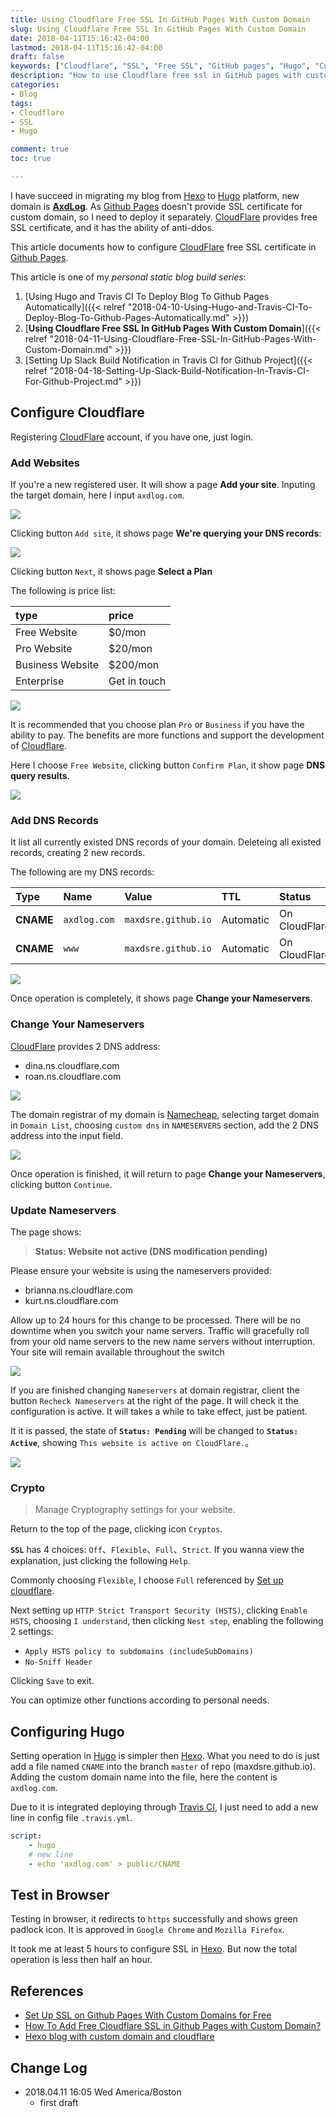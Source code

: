 ```yaml
---
title: Using Cloudflare Free SSL In GitHub Pages With Custom Domain
slug: Using Cloudflare Free SSL In GitHub Pages With Custom Domain
date: 2018-04-11T15:16:42-04:00
lastmod: 2018-04-11T15:16:42-04:00
draft: false
keywords: ["Cloudflare", "SSL", "Free SSL", "GitHub pages", "Hugo", "Custom domain"]
description: "How to use Cloudflare free ssl in GitHub pages with custom domain"
categories:
- Blog
tags:
- Cloudflare
- SSL
- Hugo

comment: true
toc: true

---
```


I have succeed in migrating my blog from [Hexo][hexo] to [Hugo][hugo] platform, new domain is [**AxdLog**](https://axdlog.com). As [Github Pages][githubpage] doesn't provide SSL certificate for custom domain, so I need to deploy it separately. [CloudFlare][cloudflare] provides free SSL certificate, and it has the ability of anti-ddos.

This article documents how to configure
[CloudFlare][cloudflare] free SSL certificate in [Github Pages][githubpage].

<!--more-->

This article is one of my *personal static blog build series*:

1. [Using Hugo and Travis CI To Deploy Blog To Github Pages Automatically]({{< relref "2018-04-10-Using-Hugo-and-Travis-CI-To-Deploy-Blog-To-Github-Pages-Automatically.md" >}})
2. [**Using Cloudflare Free SSL In GitHub Pages With Custom Domain**]({{< relref "2018-04-11-Using-Cloudflare-Free-SSL-In-GitHub-Pages-With-Custom-Domain.md" >}})
3. [Setting Up Slack Build Notification in Travis CI for Github Project]({{< relref "2018-04-18-Setting-Up-Slack-Build-Notification-In-Travis-CI-For-Github-Project.md" >}})


## Configure Cloudflare
Registering [CloudFlare][cloudflare] account, if you have one, just login.

### Add Websites
If you're a new registered user. It will show a page **Add your site**. Inputing the target domain, here I input `axdlog.com`.

![](https://raw.githubusercontent.com/MaxdSre/maxdsre.github.io/image/blog-image/2018-04-11_cloudflare_free_ssl/2018-04-11_14-17-14_add_site.png)

Clicking button `Add site`, it shows page **We're querying your DNS records**:

![](https://raw.githubusercontent.com/MaxdSre/maxdsre.github.io/image/blog-image/2018-04-11_cloudflare_free_ssl/2018-04-11_14-18-08_query_dns_records.png)

Clicking button `Next`, it shows page **Select a Plan**

The following is price list:

| type | price |
| :--- | :--- |
| Free Website | $0/mon |
| Pro Website | $20/mon |
| Business Website| $200/mon |
| Enterprise | Get in touch |


![](https://raw.githubusercontent.com/MaxdSre/maxdsre.github.io/image/blog-image/2018-04-11_cloudflare_free_ssl/2018-04-11_14-18-26_select_plan.png)

It is recommended that you choose  plan `Pro` or `Business` if you have the ability to pay. The benefits are more functions and support the development of [Cloudflare](https://www.cloudflare.com).

Here I choose `Free Website`, clicking button `Confirm Plan`, it show page **DNS query results**.

![](https://raw.githubusercontent.com/MaxdSre/maxdsre.github.io/image/blog-image/2018-04-11_cloudflare_free_ssl/2018-04-11_14-18-52_dns_query_result.png)


### Add DNS Records
It list all currently existed DNS records of your domain. Deleteing all existed records, creating 2 new records.

The following are my DNS records:

| Type | Name | Value | TTL | Status |
| :--- | :--- | :--- | :--- | :--- |
| **CNAME** | `axdlog.com` | `maxdsre.github.io` | Automatic | On CloudFlare |
| **CNAME** | `www` | `maxdsre.github.io` | Automatic | On CloudFlare |


![](https://raw.githubusercontent.com/MaxdSre/maxdsre.github.io/image/blog-image/2018-04-11_cloudflare_free_ssl/2018-04-11_14-23-30_dns_records_setting.png)

Once operation is completely, it shows page **Change your Nameservers**.


### Change Your Nameservers
[CloudFlare][cloudflare] provides 2 DNS address:

* dina.ns.cloudflare.com
* roan.ns.cloudflare.com

![](https://raw.githubusercontent.com/MaxdSre/maxdsre.github.io/image/blog-image/2018-04-11_cloudflare_free_ssl/2018-04-11_14-24-23_change_nameserver.png)

The domain registrar of my domain is [Namecheap](https://www.namecheap.com/), selecting target domain in `Domain List`, choosing `custom dns` in `NAMESERVERS` section, add the 2 DNS address into the input field.

![](https://raw.githubusercontent.com/MaxdSre/maxdsre.github.io/image/blog-image/2018-04-11_cloudflare_free_ssl/2018-04-11_14-26-23_change_nameserver.png)

Once operation is finished, it will return to page **Change your Nameservers**, clicking button `Continue`.

### Update Nameservers
The page shows:

>**Status: Website not active (DNS modification pending)**
>
Please ensure your website is using the nameservers provided:
>
* brianna.ns.cloudflare.com
* kurt.ns.cloudflare.com
>
Allow up to 24 hours for this change to be processed. There will be no downtime when you switch your name servers. Traffic will gracefully roll from your old name servers to the new name servers without interruption. Your site will remain available throughout the switch


![](https://raw.githubusercontent.com/MaxdSre/maxdsre.github.io/image/blog-image/2018-04-11_cloudflare_free_ssl/2018-04-11_14-27-22_panel_overview.png)

If you are finished changing `Nameservers` at domain registrar, client the button `Recheck Nameservers` at the right of the page. It will check it the configuration is active. It will takes a while to take effect, just be patient.

It it is passed, the state of **`Status: Pending`** will be changed to **`Status: Active`**, showing `This website is active on CloudFlare.`。

![](https://raw.githubusercontent.com/MaxdSre/maxdsre.github.io/image/blog-image/2018-04-11_cloudflare_free_ssl/2018-04-11_14-28-57_check_status_result.png)


### Crypto
>Manage Cryptography settings for your website.

Return to the top of the page, clicking icon `Cryptos`.

**`SSL`** has 4 choices: `Off`、`Flexible`、`Full`、`Strict`. If you wanna view the explanation, just clicking the following `Help`.

Commonly choosing `Flexible`, I choose `Full` referenced by [Set up cloudflare](https://zaicheng.me/2016/01/02/hexo-blog-with-custom-domain-and-cloudflare/#Setup_github_pages_CNAME_record).

Next setting up `HTTP Strict Transport Security (HSTS)`, clicking `Enable HSTS`, choosing `I understand`, then clicking `Nest step`, enabling the  following 2 settings:

* `Apply HSTS policy to subdomains (includeSubDomains)`
* `No-Sniff Header`

Clicking `Save` to exit.

You can optimize other functions according to personal needs.


## Configuring Hugo
Setting operation in [Hugo][hugo] is simpler then [Hexo][hexo]. What you need to do is just add a file named `CNAME` into the branch `master` of repo (maxdsre.github.io). Adding the custom domain name into the file, here the content is `axdlog.com`.

Due to it is integrated deploying through [Travis CI][travisci], I just need to add a new line in config file `.travis.yml`.

```yml
script:
    - hugo
    # new line
    - echo 'axdlog.com' > public/CNAME
```


## Test in Browser
Testing in browser, it redirects to `https` successfully and shows green padlock icon. It is approved in `Google Chrome` and `Mozilla Firefox`.

It took me at least 5 hours to configure SSL in [Hexo][hexo]. But now the total operation is less then half an hour.


## References
* [Set Up SSL on Github Pages With Custom Domains for Free](https://sheharyar.me/blog/free-ssl-for-github-pages-with-custom-domains/)
* [How To Add Free Cloudflare SSL in Github Pages with Custom Domain?](https://www.goyllo.com/github/pages/free-cloudflare-ssl-for-custom-domain/)
* [Hexo blog with custom domain and cloudflare](https://zaicheng.me/2016/01/02/hexo-blog-with-custom-domain-and-cloudflare/)


## Change Log
* 2018.04.11 16:05 Wed America/Boston
    * first draft


[githubpage]: https://pages.github.com "Hosted directly from your GitHub repository. Just edit, push, and your changes are live."
[hexo]: https://hexo.io "A fast, simple & powerful blog framework"
[hugo]: https://gohugo.io "The world’s fastest framework for building websites"
[cloudflare]: https://www.cloudflare.com
[travisci]: https://travis-ci.org "Test and Deploy with Confidence"
